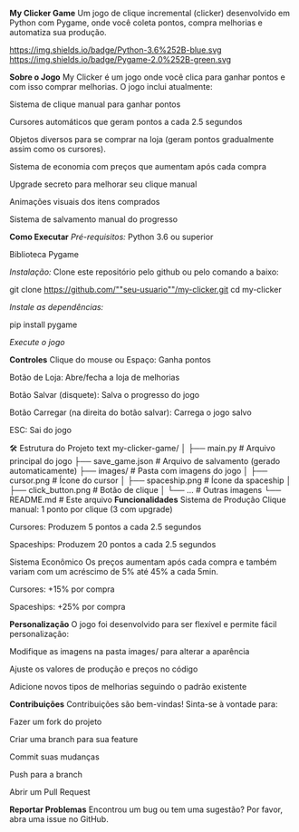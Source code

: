   **My Clicker Game**
Um jogo de clique incremental (clicker) desenvolvido em Python com Pygame, onde você coleta pontos, compra melhorias e automatiza sua produção.

https://img.shields.io/badge/Python-3.6%252B-blue.svg
https://img.shields.io/badge/Pygame-2.0%252B-green.svg

  **Sobre o Jogo**
My Clicker é um jogo onde você clica para ganhar pontos e com isso comprar melhorias. O jogo inclui atualmente:

Sistema de clique manual para ganhar pontos

Cursores automáticos que geram pontos a cada 2.5 segundos

Objetos diversos para se comprar na loja (geram pontos gradualmente assim como os cursores).

Sistema de economia com preços que aumentam após cada compra

Upgrade secreto para melhorar seu clique manual

Animações visuais dos itens comprados

Sistema de salvamento manual do progresso

  **Como Executar**
*Pré-requisitos:*
Python 3.6 ou superior

Biblioteca Pygame

*Instalação:*
Clone este repositório pelo github ou pelo comando a baixo:

git clone https://github.com/""seu-usuario""/my-clicker.git
cd my-clicker

*Instale as dependências:*

pip install pygame

*Execute o jogo*

  **Controles**
Clique do mouse ou Espaço: Ganha pontos

Botão de Loja: Abre/fecha a loja de melhorias

Botão Salvar (disquete): Salva o progresso do jogo

Botão Carregar (na direita do botão salvar): Carrega o jogo salvo

ESC: Sai do jogo

🛠 Estrutura do Projeto
text
my-clicker-game/
│
├── main.py                 # Arquivo principal do jogo
├── save_game.json          # Arquivo de salvamento (gerado automaticamente)
├── images/                 # Pasta com imagens do jogo
│   ├── cursor.png          # Ícone do cursor
│   ├── spaceship.png       # Ícone da spaceship
│   ├── click_button.png    # Botão de clique
│   └── ...                # Outras imagens
└── README.md              # Este arquivo
  **Funcionalidades**
Sistema de Produção
Clique manual: 1 ponto por clique (3 com upgrade)

Cursores: Produzem 5 pontos a cada 2.5 segundos

Spaceships: Produzem 20 pontos a cada 2.5 segundos

Sistema Econômico
Os preços aumentam após cada compra e também variam com um acréscimo de 5% até 45% a cada 5min.

Cursores: +15% por compra

Spaceships: +25% por compra

  **Personalização**
O jogo foi desenvolvido para ser flexível e permite fácil personalização:

Modifique as imagens na pasta images/ para alterar a aparência

Ajuste os valores de produção e preços no código

Adicione novos tipos de melhorias seguindo o padrão existente

  **Contribuições**
Contribuições são bem-vindas! Sinta-se à vontade para:

Fazer um fork do projeto

Criar uma branch para sua feature

Commit suas mudanças

Push para a branch

Abrir um Pull Request

  **Reportar Problemas**
Encontrou um bug ou tem uma sugestão? Por favor, abra uma issue no GitHub.
